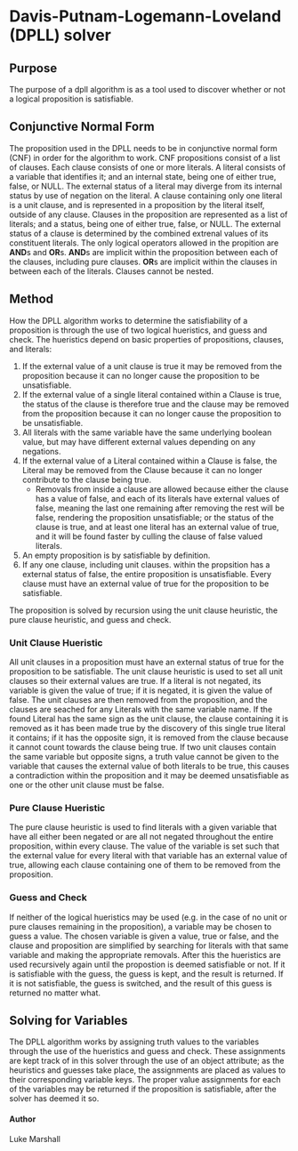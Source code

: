 # Davis-Putnam-Logemann-Loveland (DPLL) solver 

## Purpose
The purpose of a dpll algorithm is as a tool used to discover whether or not a logical proposition is satisfiable. 

## Conjunctive Normal Form
The proposition used in the DPLL needs to be in conjunctive normal form (CNF) in order for the algorithm to work. CNF propositions consist of a list of clauses. Each clause consists of one or more literals. A literal consists of a variable that identifies it; and an internal state, being one of either true, false, or NULL. The external status of a literal may diverge from its internal status by use of negation on the literal. A clause containing only one literal is a unit clause, and is represented in a proposition by the literal itself, outside of any clause. Clauses in the proposition are represented as a list of literals; and a status, being one of either true, false, or NULL. The external status of a clause is determined by the combined extrenal values of its constituent literals. The only logical operators allowed in the propition are **AND**s and **OR**s. **AND**s are implicit within the proposition between each of the clauses, including pure clauses. **OR**s are implicit within the clauses in between each of the literals. Clauses cannot be nested.

## Method
How the DPLL algorithm works to determine the satisfiability of a proposition is through the
use of two logical hueristics, and guess and check. The hueristics depend on basic properties of propositions, clauses, and literals:
1. If the external value of a unit clause is true it may be removed from the proposition
because it can no longer cause the proposition to be unsatisfiable. 
2. If the external value of a single literal contained within a Clause is true, the status of the clause is therefore true and the clause may be removed from the proposition because it can no longer cause the proposition to be unsatisfiable.
3. All literals with the same variable have the same underlying boolean value, but may have different external values depending on any negations. 
4. If the external value of a Literal contained within a Clause is false, the Literal may be removed from the Clause because it can no longer contribute to the clause being true.
    - Removals from inside a clause are allowed because either the clause has a value of false, and each of its literals have external values of false, meaning the last one remaining after removing the rest will be false, rendering the proposition unsatisfiable; or the status of the clause is true, and at least one literal has an external value of true, and it will be found faster by culling the clause of false valued literals.
5. An empty proposition is by satisfiable by definition.
6. If any one clause, including unit clauses. within the propsition has a external status of false, the entire proposition is unsatisfiable. Every clause must have an external value of true for the proposition to be satisfiable. 

The proposition is solved by recursion using the unit clause heuristic, 
the pure clause heuristic, and guess and check.

### Unit Clause Hueristic
All unit clauses in a proposition must have an external status of true for the proposition 
to be satisfiable. The unit clause heuristic is used to set all unit clauses so their external 
values are true. If a literal is not negated, its variable is given the value of true; if it is negated, it is given the value of false. The unit clauses are then removed from the proposition, and the clauses are seached for any Literals with the same variable name. If the found Literal has the same sign as the unit clause, the clause containing it is removed as it has been made true by the discovery of this single true literal it contains; if it has the opposite sign, it is removed from the clause because it cannot count towards the clause being true. If two unit clauses contain the same variable but opposite signs, a truth value cannot be given to the variable that causes the external value of both literals to be true, this causes a contradiction within the proposition and it may be deemed unsatisfiable as one or the other unit clause must be false. 

### Pure Clause Hueristic
The pure clause heuristic is used to find literals with a given variable that have all
either been negated or are all not negated throughout the entire proposition, within every
clause. The value of the variable is set such that the external value for every literal with that variable has an external value of true, allowing each clause containing one of them to be removed from the proposition.

### Guess and Check
If neither of the logical hueristics may be used (e.g. in the case of no unit or pure
clauses remaining in the proposition), a variable may be chosen to guess a value. The chosen variable is given a value, true or false, and the clause and proposition are simplified by searching for literals with that same variable and making the appropriate removals. After this the hueristics are used recursively again until the propostion is deemed satisfiable or not. If it is satisfiable with the guess, the guess is kept, and the result is returned. If it is not satisfiable, the guess is switched, and the result of this guess is returned no matter what.   

## Solving for Variables
The DPLL algorithm works by assigning truth values to the variables through the use of the
hueristics and guess and check. These assignments are kept track of in this solver through the use of an object attribute; as the heuristics and guesses take place, the assignments are placed as values to their corresponding variable keys. The proper value assignments for each of the variables may be returned if the proposition is satisfiable, after the solver has deemed it so.

#### Author
Luke Marshall